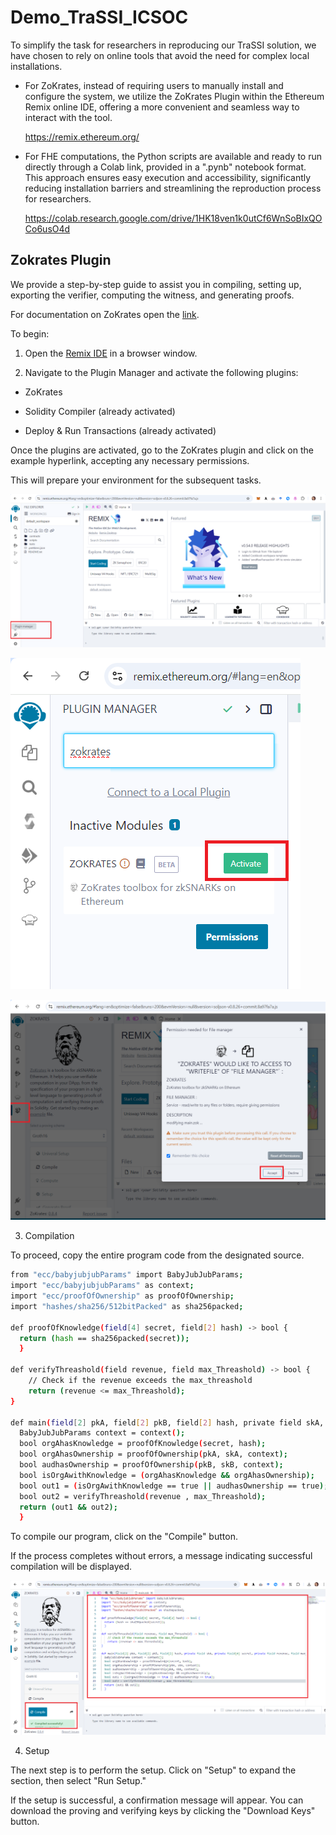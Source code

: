 # Demo_TraSSI_ICSOC

To simplify the task for researchers in reproducing our TraSSI solution, we have chosen to rely on online tools that avoid the need for complex local installations.

- For ZoKrates, instead of requiring users to manually install and configure the system, we utilize the ZoKrates Plugin within the Ethereum Remix online IDE, offering a more convenient and seamless way to interact with the tool.
  
  https://remix.ethereum.org/
  
- For FHE computations, the Python scripts are available and ready to run directly through a Colab link, provided in a ".pynb" notebook format. This approach ensures easy execution and accessibility, significantly reducing installation barriers and streamlining the reproduction process for researchers.
  
  https://colab.research.google.com/drive/1HK18ven1k0utCf6WnSoBIxQOCo6usO4d


## Zokrates Plugin

We provide a step-by-step guide to assist you in compiling, setting up, exporting the verifier, computing the witness, and generating proofs.

For documentation on ZoKrates open the [link](https://zokrates.github.io/gettingstarted.html).

To begin:

1. Open the [Remix IDE](https://remix.ethereum.org/) in a browser window.

2. Navigate to the Plugin Manager and activate the following plugins:

- ZoKrates

- Solidity Compiler (already activated)

- Deploy & Run Transactions (already activated)

Once the plugins are activated, go to the ZoKrates plugin and click on the example hyperlink, accepting any necessary permissions.

This will prepare your environment for the subsequent tasks.

![2](images/2.png)

![3](images/3.png) 

![7](images/7.png)


3. Compilation

To proceed, copy the entire program code from the designated source.

``` bash
from "ecc/babyjubjubParams" import BabyJubJubParams;
import "ecc/babyjubjubParams" as context;
import "ecc/proofOfOwnership" as proofOfOwnership;
import "hashes/sha256/512bitPacked" as sha256packed;

def proofOfKnowledge(field[4] secret, field[2] hash) -> bool {
  return (hash == sha256packed(secret));
  }

def verifyThreashold(field revenue, field max_Threashold) -> bool {
    // Check if the revenue exceeds the max_threashold
    return (revenue <= max_Threashold);
}
  
def main(field[2] pkA, field[2] pkB, field[2] hash, private field skA, private field[4] secret, private field revenue, field max_Threashold, private field skB) -> bool {
  BabyJubJubParams context = context();
  bool orgAhasKnowledge = proofOfKnowledge(secret, hash);
  bool orgAhasOwnership = proofOfOwnership(pkA, skA, context);
  bool audhasOwnership = proofOfOwnership(pkB, skB, context);
  bool isOrgAwithKnowledge = (orgAhasKnowledge && orgAhasOwnership);
  bool out1 = (isOrgAwithKnowledge == true || audhasOwnership == true);
  bool out2 = verifyThreashold(revenue , max_Threashold);
  return (out1 && out2);
  }
```

To compile our program, click on the "Compile" button.

If the process completes without errors, a message indicating successful compilation will be displayed.

![11](images/11.png)


4. Setup

The next step is to perform the setup. Click on "Setup" to expand the section, then select "Run Setup."

If the setup is successful, a confirmation message will appear. You can download the proving and verifying keys by clicking the "Download Keys" button.

